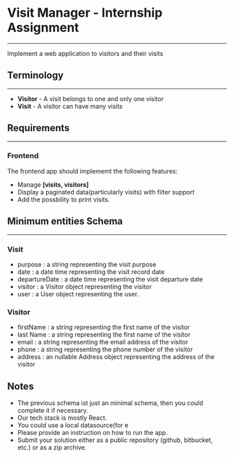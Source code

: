# Visit Manager - Internship Assignment
---
Implement a web application to visitors and their visits

## Terminology
---
- **Visitor** - A visit belongs to one and only one visitor
- **Visit** - A visitor can have many visits
## Requirements
---
### Frontend
The frontend app should implememt the following features:
- Manage **[visits, visitors]**
- Display a paginated data(particularly visits) with filter support
- Add the possbility to print visits.

## Minimum entities Schema
---
### Visit
-  purpose : a string representing the visit purpose
-  date : a date time representing the visit record date
-  departureDate : a date time representing  the visit departure date
-  visitor : a Visitor object representing the visitor
-  user : a User object representing the user.
### Visitor
-  firstName : a string representing the first name of the visitor 
-  last Name : a string representing the first name of the visitor 
-  email : a string representing the email address of the visitor 
-  phone : a string representing the phone number of the visitor 
-  address : an nullable Address  object representing the address of the visitor

## Notes
- The previous schema ist just an minimal schema, then you could complete it if necessary.
- Our tech stack is mostly React.
- You could use a local datasource(for e
- Please provide an instruction on how to run the app.
- Submit your solution either as a public repository (github, bitbucket, etc.) or as a zip archive.
